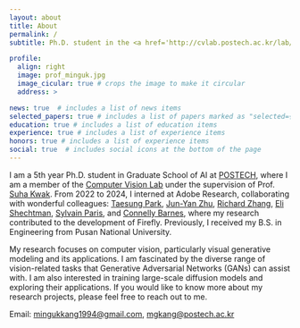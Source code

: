 ```yaml
---
layout: about
title: About
permalink: /
subtitle: Ph.D. student in the <a href='http://cvlab.postech.ac.kr/lab/'>Computer Vision Lab</a> at <a href='https://postech.ac.kr/eng/'>POSTECH</a>.

profile:
  align: right
  image: prof_minguk.jpg
  image_cicular: true # crops the image to make it circular
  address: > 

news: true  # includes a list of news items
selected_papers: true # includes a list of papers marked as "selected={true}"
education: true # includes a list of education items
experience: true # includes a list of experience items
honors: true # includes a list of experience items
social: true  # includes social icons at the bottom of the page
---
```


I am a 5th year Ph.D. student in Graduate School of AI at [POSTECH](https://postech.ac.kr/eng/), where I am a member of the [Computer Vision Lab](http://cvlab.postech.ac.kr/lab/) under the supervision of Prof. [Suha Kwak](https://suhakwak.github.io). From 2022 to 2024, I interned at Adobe Research, collaborating with wonderful colleagues: [Taesung Park](https://taesung.me/), [Jun-Yan Zhu](https://www.cs.cmu.edu/~junyanz/), [Richard Zhang](https://richzhang.github.io/), [Eli Shechtman](https://research.adobe.com/person/eli-shechtman/), [Sylvain Paris](https://research.adobe.com/person/sylvain-paris/), and [Connelly Barnes](https://www.connellybarnes.com/work/), where my research contributed to the development of Firefly. Previously, I received my B.S. in Engineering from Pusan National University.

My research focuses on computer vision, particularly visual generative modeling and its applications. I am fascinated by the diverse range of vision-related tasks that Generative Adversarial Networks (GANs) can assist with. I am also interested in training large-scale diffusion models and exploring their applications. If you would like to know more about my research projects, please feel free to reach out to me.

Email: mingukkang1994@gmail.com, mgkang@postech.ac.kr
